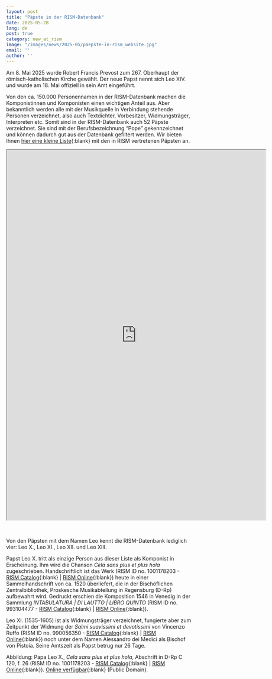 ```yaml
---
layout: post
title: "Päpste in der RISM-Datenbank"
date: 2025-05-28
lang: de
post: true
category: new_at_rism
image: "/images/news/2025-05/paepste-in-rism_website.jpg"
email: ''
author: ''
---
```


Am 8. Mai 2025 wurde Robert Francis Prevost zum 267. Oberhaupt der römisch-katholischen Kirche gewählt. Der neue Papst nennt sich Leo XIV. und wurde am 18. Mai offiziell in sein Amt eingeführt.

Von den ca. 150.000 Personennamen in der RISM-Datenbank machen die Komponistinnen und Komponisten einen wichtigen Anteil aus. Aber bekanntlich werden alle mit der Musikquelle in Verbindung stehende Personen verzeichnet, also auch Textdichter, Vorbesitzer, Widmungsträger, Interpreten etc. Somit sind in der RISM-Datenbank auch 52 Päpste verzeichnet. Sie sind mit der Berufsbezeichnung “Pope” gekennzeichnet und können dadurch gut aus der Datenbank gefiltert werden. Wir bieten Ihnen [hier eine kleine Liste](https://docs.google.com/spreadsheets/d/1TnCVN3E9WX6G2wHsRFeUrlSyr4-VmvOZ0meJ-31RSjE/edit?usp=sharing){:blank} mit den in RISM vertretenen Päpsten an. 

<iframe src="https://docs.google.com/spreadsheets/d/e/2PACX-1vTlCYXHCeG4F2kK_8SHX5qf_gAXuvTi6c4TWO7D-BXE_xp0fKoyfctjTTjDxf-Z3-h_7eajZlKtf-rl/pubhtml?widget=true&amp;headers=false" width="700" height="1000"></iframe>

&nbsp;

Von den Päpsten mit dem Namen Leo kennt die RISM-Datenbank lediglich vier: Leo X., Leo XI., Leo XII. und Leo XIII.

Papst Leo X. tritt als einzige Person aus dieser Liste als Komponist in Erscheinung. Ihm wird die Chanson _Cela sans plus et plus hola_ zugeschrieben. Handschriftlich ist das Werk (RISM ID no. 1001178203 - [RISM Catalog](https://opac.rism.info/id/rismid/rism1001178203){:blank} \| [RISM Online](https://rism.online/sources/1001178203){:blank}) heute in einer Sammelhandschrift von ca. 1520 überliefert, die in der Bischöflichen Zentralbibliothek, Proskesche Musikabteilung in Regensburg (D-Rp) aufbewahrt wird. Gedruckt erschien die Komposition 1546 in Venedig in der Sammlung _INTABULATURA \| DI LAUTTO \| LIBRO QUINTO_ (RISM ID no. 993104477 - [RISM Catalog](https://opac.rism.info/id/rismid/rism993104477){:blank} \| [RISM Online](https://rism.online/sources/993104477){:blank}).
 
Leo XI. (1535-1605) ist als Widmungsträger verzeichnet, fungierte aber zum Zeitpunkt der Widmung der _Salmi suavissimi et devotissimi_ von Vincenzo Ruffo (RISM ID no. 990056350 - [RISM Catalog](https://opac.rism.info/id/rismid/rism990056350){:blank} \| [RISM Online](https://rism.online/sources/990056350){:blank}) noch unter dem Namen Alessandro dei Medici als Bischof von Pistoia. Seine Amtszeit als Papst betrug nur 26 Tage.

Abbildung: Papa Leo X., _Cela sans plus et plus hola_, Abschrift in D-Rp C 120, f. 26 (RISM ID no. 1001178203 - [RISM Catalog](https://opac.rism.info/id/rismid/rism1001178203){:blank} \| [RISM Online](https://rism.online/sources/1001178203){:blank}). [Online verfügbar](https://www.bavarikon.de/object/bav:BBR-MUS-00000BAV80055728?cq=&p=1&lang=de){:blank} (Public Domain).
